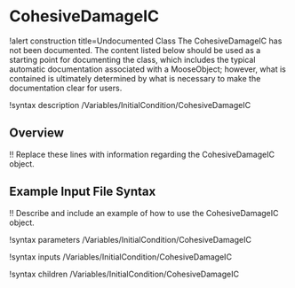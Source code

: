 # CohesiveDamageIC

!alert construction title=Undocumented Class
The CohesiveDamageIC has not been documented. The content listed below should be used as a starting point for
documenting the class, which includes the typical automatic documentation associated with a
MooseObject; however, what is contained is ultimately determined by what is necessary to make the
documentation clear for users.

!syntax description /Variables/InitialCondition/CohesiveDamageIC

## Overview

!! Replace these lines with information regarding the CohesiveDamageIC object.

## Example Input File Syntax

!! Describe and include an example of how to use the CohesiveDamageIC object.

!syntax parameters /Variables/InitialCondition/CohesiveDamageIC

!syntax inputs /Variables/InitialCondition/CohesiveDamageIC

!syntax children /Variables/InitialCondition/CohesiveDamageIC
